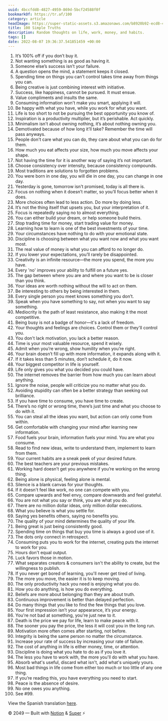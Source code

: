 ```yaml
---
uuid: 4bccfdd8-4827-4959-869d-5bcf24588f0f
bookmarkOf: https://tr.af/100
category: article
headImage: https://super-static-assets.s3.amazonaws.com/b8920b92-ecd8-4c04-a25d-cde2fd0e492b/uploads/cover/da434f13-8ab7-4d47-afaa-4053ceac3fbc.jpg
title: 100 Simple Truths
description: Random thoughts on life, work, money, and habits.
tags: []
date: 2022-08-07 19:36:37.541851459 +00:00
---
```


1.  It’s 100% off if you don’t buy it.
2.  Not wanting something is as good as having it.
3.  Someone else’s success isn’t your failure.
4.  A question opens the mind, a statement keeps it closed.
5.  Spending time on things you can't control takes time away from things you can.
6.  Being creative is just combining interest with initiative.
7.  Success, like happiness, cannot be pursued. It must ensue.
8.  Value compliments and insults the same.
9.  Consuming information won't make you smart, applying it will.
10.  Be happy with what you have, while you work for what you want.
11.  Life is too short to not be pursuing the best opportunity you know of.
12.  Inspiration is a productivity multiplier, but it’s perishable. Act quickly.
13.  Minimalism isn't about owning nothing, it’s about nothing owning you.
14.  Demotivated because of how long it’ll take? Remember the time will pass anyways.
15.  People don't care what you can do, they care about what you can do for them.
16.  How much you eat affects your size, how much you move affects your shape.
17.  Not having the time for it is another way of saying it’s not important.
18.  Choose consistency over intensity, because consistency compounds.
19.  Most traditions are solutions to forgotten problems.
20.  You were born in one day, you will die in one day, you can change in one day.
21.  Yesterday is gone, tomorrow isn't promised, today is all there is.
22.  Focus on nothing when it doesn’t matter, so you’ll focus better when it does.
23.  More choices often lead to less action. Do more by doing less.
24.  It’s not the thing itself that upsets you, but your interpretation of it.
25.  Focus is repeatedly saying no to almost everything.
26.  You can either build your dream, or help someone build theirs.
27.  Stop trading time for money, start trading value for money.
28.  Learning how to learn is one of the best investments of your time.
29.  Your circumstances have nothing to do with your emotional state.
30.  Discipline is choosing between what you want now and what you want most.
31.  The real value of money is what you can afford to no longer do.
32.  If you lower your expectations, you’ll rarely be disappointed.
33.  Creativity is an infinite resource—the more you spend, the more you have.
34.  Every 'no' improves your ability to fulfill on a future yes.
35.  The gap between where you are and where you want to be is closer than you think.
36.  Your ideas are worth nothing without the will to act on them.
37.  Be interesting to others by being interested in them.
38.  Every single person you meet knows something you don’t.
39.  Speak when you have something to say, not when you want to say something.
40.  Mediocrity is the path of least resistance, also making it the most competitive.
41.  Being busy is not a badge of honor—it's a lack of freedom.
42.  Your thoughts and feelings are choices. Control them or they'll control you.
43.  You don't lack motivation, you lack a better reason.
44.  Time is your most valuable resource, spend it wisely.
45.  Admit when you’re wrong, show humility when you’re right.
46.  Your brain doesn’t fill up with more information, it expands along with it.
47.  If it takes less than 5 minutes, don’t schedule it, do it now.
48.  Your biggest competitor in life is yourself.
49.  Life only gives you what you decided you could have.
50.  The internet removes the barrier from how much you can learn about anything.
51.  Ignore the noise, people will criticize you no matter what you do.
52.  Avoiding stupidity can often be a better strategy than seeking out brilliance.
53.  If you have time to consume, you have time to create.
54.  There’s no right or wrong time, there’s just time and what you choose to do with it.
55.  You can steal all the ideas you want, but action can only come from within.
56.  Get comfortable with changing your mind after learning new information.
57.  Food fuels your brain, information fuels your mind. You are what you consume.
58.  Read to find new ideas, write to understand them, implement to learn from them.
59.  Your current habits are a sneak peek of your desired future.
60.  The best teachers are your previous mistakes.
61.  Working hard doesn’t get you anywhere if you’re working on the wrong thing.
62.  Being alone is physical, feeling alone is mental.
63.  Silence is a blank canvas for your thoughts.
64.  If it doesn't feel like work, no one can compete with you.
65.  Compare upwards and feel envy, compare downwards and feel grateful.
66.  You are not what you say or think, you are what you do.
67.  There are no million dollar ideas, only million dollar executions.
68.  What you believe is what you settle for.
69.  Saying yes benefits others, saying no benefits you.
70.  The quality of your mind determines the quality of your life.
71.  Being great is just being consistently good.
72.  Spending time on things that buy you time is always a good use of it.
73.  The dots only connect in retrospect.
74.  Consuming puts you to work for the internet, creating puts the internet to work for you.
75.  Hours don't equal output.
76.  Luck favors those in motion.
77.  What separates creators & consumers isn't the ability to create, but the willingness to publish.
78.  If you never get bored of learning, you'll never get tired of living.
79.  The more you move, the easier it is to keep moving.
80.  The only productivity hack you need is enjoying what you do.
81.  How you do anything, is how you do everything.
82.  Beliefs are more about belonging than they are about truth.
83.  Continuous improvement is better than delayed perfection.
84.  Do many things that you like to find the few things that you love.
85.  Your first impression isn’t your appearance, it’s your energy.
86.  You're not bad at something, you're just new to it.
87.  Death is the price we pay for life, learn to make peace with it.
88.  The sooner you pay the price, the less it will cost you in the long run.
89.  Motivation more often comes after starting, not before.
90.  Integrity is being the same person no matter the circumstance.
91.  Increase your rate of success by increasing your rate of failure.
92.  The cost of anything in life is either money, time, or attention.
93.  Discipline is doing what you hate to do as if you love it.
94.  The less you have to work with, the more you'll do with what you have.
95.  Absorb what's useful, discard what isn't, add what's uniquely yours.
96.  Most bad things in life come from either too much or too little of any one thing.
97.  If you’re reading this, you have everything you need to start.
98.  Peace is the absence of desire.
99.  No one owes you anything.
100.  See #99.

View the Spanish translation [here](/100-es).

© 2049 — Built with [Notion](https://notion.so) & [Super](https://s.super.so/traf) ⚡️